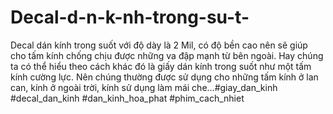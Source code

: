 # Decal-d-n-k-nh-trong-su-t-
Decal dán kính trong suốt với độ dày là 2 Mil, có độ bền cao nên sẽ giúp cho tấm kính chống chịu được những va đập mạnh từ bên ngoài. Hay chúng ta có thể hiểu theo cách khác đó là giấy dán kính trong suốt như một tấm kính cường lực. Nên chúng thường được sử dụng cho những tấm kính ở lan can, kính ở ngoài trời, kính sử dụng làm mái che…#giay_dan_kinh #decal_dan_kinh #dan_kinh_hoa_phat #phim_cach_nhiet
